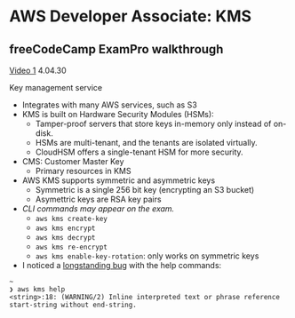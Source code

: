 # AWS Developer Associate: KMS

## freeCodeCamp ExamPro walkthrough

[Video 1](https://youtu.be/RrKRN9zRBWs) 4.04.30

Key management service

- Integrates with many AWS services, such as S3
- KMS is built on Hardware Security Modules (HSMs):
  - Tamper-proof servers that store keys in-memory only instead of on-disk.
  - HSMs are multi-tenant, and the tenants are isolated virtually.
  - CloudHSM offers a single-tenant HSM for more security.
- CMS: Customer Master Key
  - Primary resources in KMS
- AWS KMS supports symmetric and asymmetric keys
  - Symmetric is a single 256 bit key (encrypting an S3 bucket)
  - Asymettric keys are RSA key pairs
- _CLI commands may appear on the exam._
  - `aws kms create-key`
  - `aws kms encrypt`
  - `aws kms decrypt`
  - `aws kms re-encrypt`
  - `aws kms enable-key-rotation`: only works on symmetric keys
- I noticed a [longstanding bug](https://github.com/aws/aws-cli/issues/2383) with the help commands:

```
~
❯ aws kms help
<string>:18: (WARNING/2) Inline interpreted text or phrase reference start-string without end-string.
```
